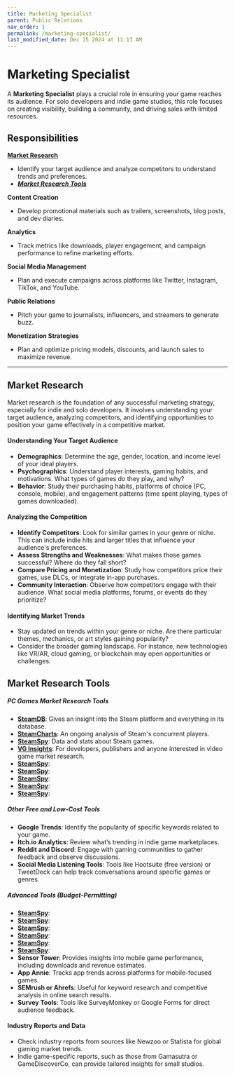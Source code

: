 ```yaml
---
title: Marketing Specialist  
parent: Public Relations  
nav_order: 1  
permalink: /marketing-specialist/  
last_modified_date: Dec 15 2024 at 11:13 AM
---
```


# Marketing Specialist  

A **Marketing Specialist** plays a crucial role in ensuring your game reaches its audience. For solo developers and indie game studios, this role focuses on creating visibility, building a community, and driving sales with limited resources.  

## Responsibilities  

[**Market Research**](#market-research)
- Identify your target audience and analyze competitors to understand trends and preferences. 
- [***Market Research Tools***](#market-research-tools)

**Content Creation**
- Develop promotional materials such as trailers, screenshots, blog posts, and dev diaries.  

**Analytics**
   - Track metrics like downloads, player engagement, and campaign performance to refine marketing efforts.  

**Social Media Management**
   - Plan and execute campaigns across platforms like Twitter, Instagram, TikTok, and YouTube.  

**Public Relations**
   - Pitch your game to journalists, influencers, and streamers to generate buzz.  

**Monetization Strategies**
   - Plan and optimize pricing models, discounts, and launch sales to maximize revenue.  

---

## Market Research  

Market research is the foundation of any successful marketing strategy, especially for indie and solo developers. It involves understanding your target audience, analyzing competitors, and identifying opportunities to position your game effectively in a competitive market.

#### **Understanding Your Target Audience**  
   - **Demographics**: Determine the age, gender, location, and income level of your ideal players.  
   - **Psychographics**: Understand player interests, gaming habits, and motivations. What types of games do they play, and why?  
   - **Behavior**: Study their purchasing habits, platforms of choice (PC, console, mobile), and engagement patterns (time spent playing, types of games downloaded).  

#### **Analyzing the Competition**  
   - **Identify Competitors**: Look for similar games in your genre or niche. This can include indie hits and larger titles that influence your audience's preferences.  
   - **Assess Strengths and Weaknesses**: What makes those games successful? Where do they fall short?  
   - **Compare Pricing and Monetization**: Study how competitors price their games, use DLCs, or integrate in-app purchases.  
   - **Community Interaction**: Observe how competitors engage with their audience. What social media platforms, forums, or events do they prioritize?  

#### **Identifying Market Trends**  
   - Stay updated on trends within your genre or niche. Are there particular themes, mechanics, or art styles gaining popularity?  
   - Consider the broader gaming landscape. For instance, new technologies like VR/AR, cloud gaming, or blockchain may open opportunities or challenges.  

## Market Research Tools

##### PC Games Market Research Tools
- [**SteamDB**](https://steamdb.info/): Gives an insight into the Steam platform and everything in its database.
- [**SteamCharts**](https://steamcharts.com/):  An ongoing analysis of Steam's concurrent players.
- [**SteamSpy**](https://steamspy.com/):  Data and stats about Steam games.
- [**VG Insights**](https://vginsights.com/):  For developers, publishers and anyone interested in video game market research.
- [**SteamSpy**](https://app.ludo.ai/trends):  
- [**SteamSpy**](https://gamalytic.com/):  
- [**SteamSpy**](https://games-stats.com/):  
- [**SteamSpy**](https://www.twitchmetrics.net/):  
- [**SteamSpy**](https://steam-revenue-calculator.com/):  

##### Other Free and Low-Cost Tools  
   - **Google Trends**: Identify the popularity of specific keywords related to your game.  
   - **Itch.io Analytics**: Review what’s trending in indie game marketplaces.  
   - **Reddit and Discord**: Engage with gaming communities to gather feedback and observe discussions.  
   - **Social Media Listening Tools**: Tools like Hootsuite (free version) or TweetDeck can help track conversations around specific games or genres.  

##### Advanced Tools (Budget-Permitting)  
   - [**SteamSpy**](https://navigator.solsten.io/):  
   - [**SteamSpy**](https://www.data.ai/):  
   - [**SteamSpy**](https://newzoo.com/):  
   - [**SteamSpy**](https://gameanalytics.com/):  
   - [**SteamSpy**](https://sensortower.com/):  
   - [**SteamSpy**](https://www.gamerefinery.com/):  
   - **Sensor Tower**: Provides insights into mobile game performance, including downloads and revenue estimates.  
   - **App Annie**: Tracks app trends across platforms for mobile-focused games.  
   - **SEMrush or Ahrefs**: Useful for keyword research and competitive analysis in online search results.  
   - **Survey Tools**: Tools like SurveyMonkey or Google Forms for direct audience feedback.  

#### **Industry Reports and Data**  
   - Check industry reports from sources like Newzoo or Statista for global gaming market trends.  
   - Indie game-specific reports, such as those from Gamasutra or GameDiscoverCo, can provide tailored insights for small studios.  

   
